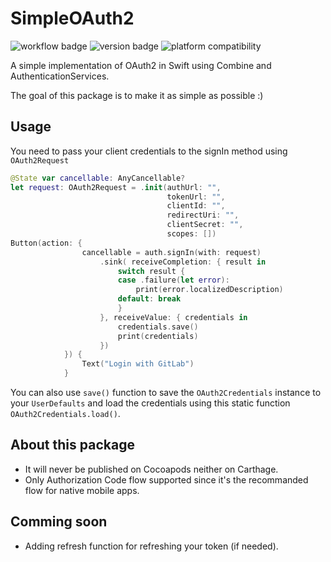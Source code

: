 # SimpleOAuth2

![workflow badge](https://github.com/hadiidbouk/SimpleOAuth2/workflows/Swift/badge.svg)
![version badge](https://img.shields.io/github/v/tag/hadiidbouk/SimpleOAuth2?label=Version)
![platform compatibility](https://img.shields.io/badge/Platform%20Compatibility-iOS%20%7C%20macOS-blue)

A simple implementation of OAuth2 in Swift using Combine and AuthenticationServices.

The goal of this package is to make it as simple as possible :)

## Usage

You need to pass your client credentials to the signIn method using `OAuth2Request`

```swift
@State var cancellable: AnyCancellable?
let request: OAuth2Request = .init(authUrl: "",
                                   tokenUrl: "",
                                   clientId: "",
                                   redirectUri: "",
                                   clientSecret: "",
                                   scopes: [])
Button(action: {
                cancellable = auth.signIn(with: request)
                    .sink( receiveCompletion: { result in
                        switch result {
                        case .failure(let error):
                            print(error.localizedDescription)
                        default: break
                        }
                    }, receiveValue: { credentials in
                        credentials.save()
                        print(credentials)
                    })
            }) {
                Text("Login with GitLab")
            }
```

You can also use `save()` function to save the `OAuth2Credentials` instance to your `UserDefaults` and load the credentials using this static function `OAuth2Credentials.load()`.


## About this package
- It will never be published on Cocoapods neither on Carthage.
- Only Authorization Code flow supported since it's the recommanded flow for native mobile apps.

## Comming soon
- Adding refresh function for refreshing your token (if needed).
